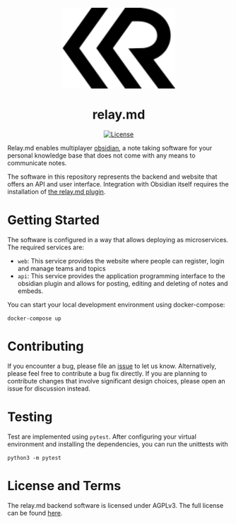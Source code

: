 <p align="center"><img src="./backend/static/img/logo.png" width="256" /></p>

<h1 align="center">relay.md</h1>

<div align="center">
  <a href='./LICENSE'>
    <img src='https://img.shields.io/badge/License-AGPL_v3-blue.svg' alt='License' />
  </a>
</div>

Relay.md enables multiplayer [obsidian](https://obsidian.md), a note taking software for your personal knowledge base that does not come with any means to communicate notes.

The software in this repository represents the backend and website that offers an API and user interface. Integration with Obsidian itself requires the installation of [the relay.md plugin](https://github.com/relay-md/relay-md-obsidian-plugin).

# Getting Started

The software is configured in a way that allows deploying as microservices. The required services are:

 * `web`: This service provides the website where people can register, login and manage teams and topics
 * `api`: This service provides the application programming interface to the obsidian plugin and allows for posting, editing and deleting of notes and embeds.

You can start your local development environment using docker-compose:

    docker-compose up

# Contributing

If you encounter a bug, please file an [issue](https://github.com/relay-md/relay.md/issues) to let us know. Alternatively, please feel free to contribute a bug fix directly. If you are planning to contribute changes that involve significant design choices, please open an issue for discussion instead.

# Testing

Test are implemented using `pytest`. After configuring your virtual environment and installing the dependencies, you can run the unittests with

    python3 -m pytest

# License and Terms

The relay.md backend software is licensed under AGPLv3. The full license can be found [here](https://github.com/relay-md/relay.md/blob/master/LICENSE).

